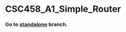# CSC458_A1_Simple_Router

### Go to [standalone](https://github.com/Shuo-Niu/CSC458_A1_Simple_Router/tree/standalone) branch.
